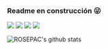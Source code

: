 ### Readme en construcción 😜

[![](https://img.shields.io/badge/Twitter-ciberninjas-blue)](https://twitter.com/ciberninjas/)
[![](https://img.shields.io/badge/Telegram-Ciberninjas-blue)](https://t.me/ciberninjas)
[![](https://img.shields.io/badge/Gmail-rosepac21%40gmail.com-red)](mailto:rosepac21@gmail.com)
[![](https://img.shields.io/badge/Discord-Ciberninjas-brightgreen)](https://discord.gg/vPdXEePgQC)

![ROSEPAC's github stats](https://github-readme-stats.vercel.app/api?username=rosepac&show_icons=true&theme=dark)
<!--
**rosepac/rosepac** is a ✨ _special_ ✨ repository because its `README.md` (this file) appears on your GitHub profile.

Here are some ideas to get you started:

- 🔭 I’m currently working on ...
- 🌱 I’m currently learning ...
- 👯 I’m looking to collaborate on ...
- 🤔 I’m looking for help with ...
- 💬 Ask me about ...
- 📫 How to reach me: ...
- 😄 Pronouns: ...
- ⚡ Fun fact: ...
-->
